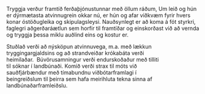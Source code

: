 Tryggja verður framtíð ferðaþjónustunnar með öllum ráðum, Um leið og hún er dýrmætasta atvinnugrein okkar nú, er hún og afar viðkvæm fyrir hvers konar óstöðugleika og skipulagsleysi.  Nauðsynlegt er að koma á fót styrkri, faglegri aðgerðaráætlun sem horfir til framtíðar og einskorðast við að vernda og tryggja þessa miklu auðlind eins og kostur er.

Stuðlað verði að nýsköpun atvinnuvega, m.a. með lækkun tryggingargjaldsins og að strandveiðar krókabáta verði heimilaðar.  Búvörusamningur verði endurskoðaður með tilliti til sóknar í landbúnaði. Komið verði strax til móts við sauðfjárbændur með tímabundnu viðbótarframlagi í beingreiðslum til þeirra sem hafa meirihluta tekna sinna af landbúnaðarframleiðslu.
